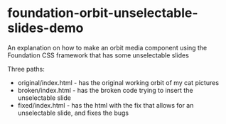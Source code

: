 # foundation-orbit-unselectable-slides-demo
An explanation on how to make an orbit media component using the Foundation CSS framework that has some unselectable slides

Three paths:
* original/index.html - has the original working orbit of my cat pictures
* broken/index.html - has the broken code trying to insert the unselectable slide
* fixed/index.html - has the html with the fix that allows for an unselectable slide, and fixes the bugs

